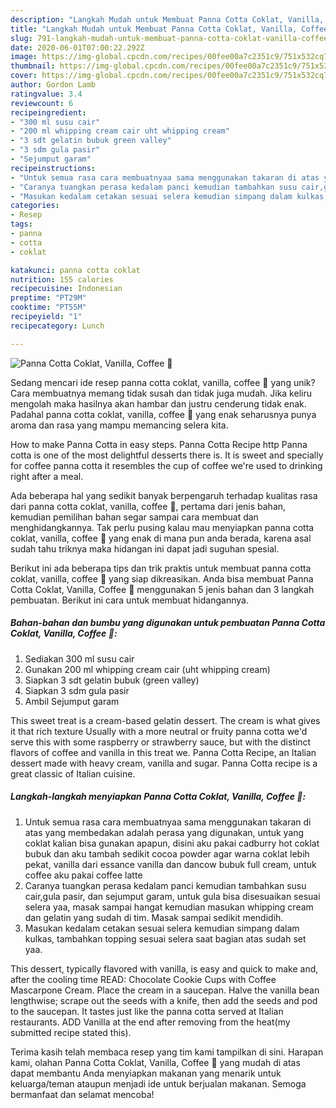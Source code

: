 ```yaml
---
description: "Langkah Mudah untuk Membuat Panna Cotta Coklat, Vanilla, Coffee 🍮, Menggugah Selera"
title: "Langkah Mudah untuk Membuat Panna Cotta Coklat, Vanilla, Coffee 🍮, Menggugah Selera"
slug: 791-langkah-mudah-untuk-membuat-panna-cotta-coklat-vanilla-coffee-menggugah-selera
date: 2020-06-01T07:00:22.292Z
image: https://img-global.cpcdn.com/recipes/00fee00a7c2351c9/751x532cq70/panna-cotta-coklat-vanilla-coffee-🍮-foto-resep-utama.jpg
thumbnail: https://img-global.cpcdn.com/recipes/00fee00a7c2351c9/751x532cq70/panna-cotta-coklat-vanilla-coffee-🍮-foto-resep-utama.jpg
cover: https://img-global.cpcdn.com/recipes/00fee00a7c2351c9/751x532cq70/panna-cotta-coklat-vanilla-coffee-🍮-foto-resep-utama.jpg
author: Gordon Lamb
ratingvalue: 3.4
reviewcount: 6
recipeingredient:
- "300 ml susu cair"
- "200 ml whipping cream cair uht whipping cream"
- "3 sdt gelatin bubuk green valley"
- "3 sdm gula pasir"
- "Sejumput garam"
recipeinstructions:
- "Untuk semua rasa cara membuatnyaa sama menggunakan takaran di atas yang membedakan adalah perasa yang digunakan, untuk yang coklat kalian bisa gunakan apapun, disini aku pakai cadburry hot coklat bubuk dan aku tambah sedikit cocoa powder agar warna coklat lebih pekat, vanilla dari essance vanilla dan dancow bubuk full cream, untuk coffee aku pakai coffee latte"
- "Caranya tuangkan perasa kedalam panci kemudian tambahkan susu cair,gula pasir, dan sejumput garam, untuk gula bisa disesuaikan sesuai selera yaa, masak sampai hangat kemudian masukan whipping cream dan gelatin yang sudah di tim. Masak sampai sedikit mendidih."
- "Masukan kedalam cetakan sesuai selera kemudian simpang dalam kulkas, tambahkan topping sesuai selera saat bagian atas sudah set yaa."
categories:
- Resep
tags:
- panna
- cotta
- coklat

katakunci: panna cotta coklat 
nutrition: 155 calories
recipecuisine: Indonesian
preptime: "PT29M"
cooktime: "PT55M"
recipeyield: "1"
recipecategory: Lunch

---
```



![Panna Cotta Coklat, Vanilla, Coffee 🍮](https://img-global.cpcdn.com/recipes/00fee00a7c2351c9/751x532cq70/panna-cotta-coklat-vanilla-coffee-🍮-foto-resep-utama.jpg)

Sedang mencari ide resep panna cotta coklat, vanilla, coffee 🍮 yang unik? Cara membuatnya memang tidak susah dan tidak juga mudah. Jika keliru mengolah maka hasilnya akan hambar dan justru cenderung tidak enak. Padahal panna cotta coklat, vanilla, coffee 🍮 yang enak seharusnya punya aroma dan rasa yang mampu memancing selera kita.

How to make Panna Cotta in easy steps. Panna Cotta Recipe http Panna cotta is one of the most delightful desserts there is. It is sweet and specially for coffee panna cotta it resembles the cup of coffee we&#39;re used to drinking right after a meal.

Ada beberapa hal yang sedikit banyak berpengaruh terhadap kualitas rasa dari panna cotta coklat, vanilla, coffee 🍮, pertama dari jenis bahan, kemudian pemilihan bahan segar sampai cara membuat dan menghidangkannya. Tak perlu pusing kalau mau menyiapkan panna cotta coklat, vanilla, coffee 🍮 yang enak di mana pun anda berada, karena asal sudah tahu triknya maka hidangan ini dapat jadi suguhan spesial.


Berikut ini ada beberapa tips dan trik praktis untuk membuat panna cotta coklat, vanilla, coffee 🍮 yang siap dikreasikan. Anda bisa membuat Panna Cotta Coklat, Vanilla, Coffee 🍮 menggunakan 5 jenis bahan dan 3 langkah pembuatan. Berikut ini cara untuk membuat hidangannya.

<!--inarticleads1-->

##### Bahan-bahan dan bumbu yang digunakan untuk pembuatan Panna Cotta Coklat, Vanilla, Coffee 🍮:

1. Sediakan 300 ml susu cair
1. Gunakan 200 ml whipping cream cair (uht whipping cream)
1. Siapkan 3 sdt gelatin bubuk (green valley)
1. Siapkan 3 sdm gula pasir
1. Ambil Sejumput garam


This sweet treat is a cream-based gelatin dessert. The cream is what gives it that rich texture Usually with a more neutral or fruity panna cotta we&#39;d serve this with some raspberry or strawberry sauce, but with the distinct flavors of coffee and vanilla in this treat we. Panna Cotta Recipe, an Italian dessert made with heavy cream, vanilla and sugar. Panna Cotta recipe is a great classic of Italian cuisine. 

<!--inarticleads2-->

##### Langkah-langkah menyiapkan Panna Cotta Coklat, Vanilla, Coffee 🍮:

1. Untuk semua rasa cara membuatnyaa sama menggunakan takaran di atas yang membedakan adalah perasa yang digunakan, untuk yang coklat kalian bisa gunakan apapun, disini aku pakai cadburry hot coklat bubuk dan aku tambah sedikit cocoa powder agar warna coklat lebih pekat, vanilla dari essance vanilla dan dancow bubuk full cream, untuk coffee aku pakai coffee latte
1. Caranya tuangkan perasa kedalam panci kemudian tambahkan susu cair,gula pasir, dan sejumput garam, untuk gula bisa disesuaikan sesuai selera yaa, masak sampai hangat kemudian masukan whipping cream dan gelatin yang sudah di tim. Masak sampai sedikit mendidih.
1. Masukan kedalam cetakan sesuai selera kemudian simpang dalam kulkas, tambahkan topping sesuai selera saat bagian atas sudah set yaa.


This dessert, typically flavored with vanilla, is easy and quick to make and, after the cooling time READ: Chocolate Cookie Cups with Coffee Mascarpone Cream. Place the cream in a saucepan. Halve the vanilla bean lengthwise; scrape out the seeds with a knife, then add the seeds and pod to the saucepan. It tastes just like the panna cotta served at Italian restaurants. ADD Vanilla at the end after removing from the heat(my submitted recipe stated this). 

Terima kasih telah membaca resep yang tim kami tampilkan di sini. Harapan kami, olahan Panna Cotta Coklat, Vanilla, Coffee 🍮 yang mudah di atas dapat membantu Anda menyiapkan makanan yang menarik untuk keluarga/teman ataupun menjadi ide untuk berjualan makanan. Semoga bermanfaat dan selamat mencoba!
